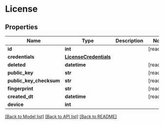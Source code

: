 # License


## Properties
Name | Type | Description | Notes
------------ | ------------- | ------------- | -------------
**id** | **int** |  | [readonly] 
**credentials** | [**LicenseCredentials**](LicenseCredentials.md) |  | 
**deleted** | **datetime** |  | [readonly] 
**public_key** | **str** |  | [readonly] 
**public_key_checksum** | **str** |  | [readonly] 
**fingerprint** | **str** |  | [readonly] 
**created_dt** | **datetime** |  | [readonly] 
**device** | **int** |  | 

[[Back to Model list]](../README.md#documentation-for-models) [[Back to API list]](../README.md#documentation-for-api-endpoints) [[Back to README]](../README.md)


